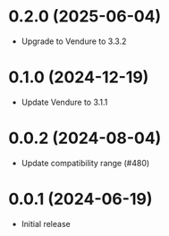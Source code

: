 # 0.2.0 (2025-06-04)

- Upgrade to Vendure to 3.3.2

# 0.1.0 (2024-12-19)

- Update Vendure to 3.1.1

# 0.0.2 (2024-08-04)

- Update compatibility range (#480)

# 0.0.1 (2024-06-19)

- Initial release
